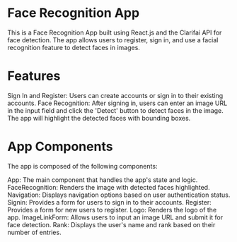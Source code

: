 # Face Recognition App

This is a Face Recognition App built using React.js and the Clarifai API for face detection. The app allows users to register, sign in, and use a facial recognition feature to detect faces in images.

# Features
Sign In and Register: Users can create accounts or sign in to their existing accounts.
Face Recognition: After signing in, users can enter an image URL in the input field and click the 'Detect' button to detect faces in the image. The app will highlight the detected faces with bounding boxes.

# App Components
The app is composed of the following components:

App: The main component that handles the app's state and logic.
FaceRecognition: Renders the image with detected faces highlighted.
Navigation: Displays navigation options based on user authentication status.
Signin: Provides a form for users to sign in to their accounts.
Register: Provides a form for new users to register.
Logo: Renders the logo of the app.
ImageLinkForm: Allows users to input an image URL and submit it for face detection.
Rank: Displays the user's name and rank based on their number of entries.
